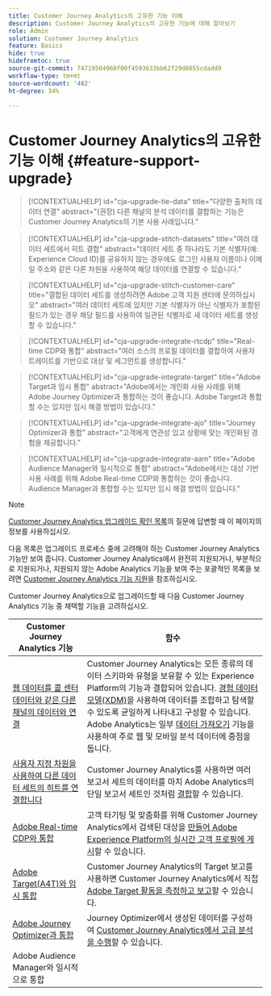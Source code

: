 ```yaml
---
title: Customer Journey Analytics의 고유한 기능 이해
description: Customer Journey Analytics의 고유한 기능에 대해 알아보기
role: Admin
solution: Customer Journey Analytics
feature: Basics
hide: true
hidefromtoc: true
source-git-commit: 74719504960f00f4593633bb62f29d8655cdadd9
workflow-type: tm+mt
source-wordcount: '482'
ht-degree: 34%

---
```


# Customer Journey Analytics의 고유한 기능 이해 {#feature-support-upgrade}

<!-- markdownlint-disable MD034 -->

>[!CONTEXTUALHELP]
>id="cja-upgrade-tie-data"
>title="다양한 출처의 데이터 연결"
>abstract="(권장) 다른 채널의 분석 데이터를 결합하는 기능은 Customer Journey Analytics의 기본 사용 사례입니다."

<!-- markdownlint-enable MD034 -->

<!-- markdownlint-disable MD034 -->

>[!CONTEXTUALHELP]
>id="cja-upgrade-stitch-datasets"
>title="여러 데이터 세트에서 히트 결합"
>abstract="데이터 세트 중 하나라도 기본 식별자(예: Experience Cloud ID)를 공유하지 않는 경우에도 로그인 사용자 이름이나 이메일 주소와 같은 다른 차원을 사용하여 해당 데이터를 연결할 수 있습니다."

<!-- markdownlint-enable MD034 -->

<!-- markdownlint-disable MD034 -->

>[!CONTEXTUALHELP]
>id="cja-upgrade-stitch-customer-care"
>title="결합된 데이터 세트를 생성하려면 Adobe 고객 지원 센터에 문의하십시오"
>abstract="여러 데이터 세트에 있지만 기본 식별자가 아닌 식별자가 포함된 필드가 있는 경우 해당 필드를 사용하여 일관된 식별자로 새 데이터 세트를 생성할 수 있습니다."

<!-- markdownlint-enable MD034 -->

<!-- markdownlint-disable MD034 -->

>[!CONTEXTUALHELP]
>id="cja-upgrade-integrate-rtcdp"
>title="Real-time CDP와 통합"
>abstract="여러 소스의 프로필 데이터를 결합하여 사용자 트레이트를 기반으로 대상 및 세그먼트를 생성합니다."

<!-- markdownlint-enable MD034 -->

<!-- markdownlint-disable MD034 -->

>[!CONTEXTUALHELP]
>id="cja-upgrade-integrate-target"
>title="Adobe Target과 임시 통합"
>abstract="Adobe에서는 개인화 사용 사례를 위해 Adobe Journey Optimizer과 통합하는 것이 좋습니다. Adobe Target과 통합할 수는 있지만 임시 해결 방법이 있습니다."

<!-- markdownlint-enable MD034 -->

<!-- markdownlint-disable MD034 -->

>[!CONTEXTUALHELP]
>id="cja-upgrade-integrate-ajo"
>title="Journey Optimizer과 통합"
>abstract="고객에게 연관성 있고 상황에 맞는 개인화된 경험을 제공합니다."

<!-- markdownlint-enable MD034 -->

<!-- markdownlint-disable MD034 -->

>[!CONTEXTUALHELP]
>id="cja-upgrade-integrate-aam"
>title="Adobe Audience Manager와 일시적으로 통합"
>abstract="Adobe에서는 대상 기반 사용 사례를 위해 Adobe Real-time CDP와 통합하는 것이 좋습니다. Audience Manager과 통합할 수는 있지만 임시 해결 방법이 있습니다."

<!-- markdownlint-enable MD034 -->

>[!NOTE]
> 
>[Customer Journey Analytics 업그레이드 확인 목록](https://gigazelle.github.io/cja-ttv/)의 질문에 답변할 때 이 페이지의 정보를 사용하십시오.

다음 목록은 업그레이드 프로세스 중에 고려해야 하는 Customer Journey Analytics 기능만 보여 줍니다. Customer Journey Analytics에서 완전히 지원되거나, 부분적으로 지원되거나, 지원되지 않는 Adobe Analytics 기능을 보여 주는 포괄적인 목록을 보려면 [Customer Journey Analytics 기능 지원](/help/getting-started/aa-vs-cja/cja-aa.md)을 참조하십시오.

Customer Journey Analytics으로 업그레이드할 때 다음 Customer Journey Analytics 기능 중 채택할 기능을 고려하십시오.

| Customer Journey Analytics 기능 | 함수 |
|---------|----------|
| [웹 데이터를 콜 센터 데이터와 같은 다른 채널의 데이터와 연결](https://experienceleague.adobe.com/en/docs/analytics-platform/using/cja-usecases/cross-channel/cross-channel) | Customer Journey Analytics는 모든 종류의 데이터 스키마와 유형을 보유할 수 있는 Experience Platform의 기능과 결합되어 있습니다. [경험 데이터 모델(XDM)](https://experienceleague.adobe.com/docs/experience-platform/xdm/home.html)을 사용하여 데이터를 조합하고 탐색할 수 있도록 균일하게 나타내고 구성할 수 있습니다. Adobe Analytics는 일부 [데이터 가져오기](https://experienceleague.adobe.com/docs/analytics/import/home.html) 기능을 사용하여 주로 웹 및 모바일 분석 데이터에 중점을 둡니다. |
| [사용자 지정 차원을 사용하여 다른 데이터 세트의 히트를 연결합니다](https://experienceleague.adobe.com/en/docs/analytics-platform/using/stitching/overview) | Customer Journey Analytics를 사용하면 여러 보고서 세트의 데이터를 마치 Adobe Analytics의 단일 보고서 세트인 것처럼 [결합](/help/connections/combined-dataset.md)할 수 있습니다. |
| [Adobe Real-time CDP와 통합](/help/components/audiences/audiences-overview.md) | 고객 타기팅 및 맞춤화를 위해 Customer Journey Analytics에서 검색된 대상을 [만들어 Adobe Experience Platform의 실시간 고객 프로필에 게시](/help/components/audiences/audiences-overview.md)할 수 있습니다. |
| [Adobe Target(A4T)와 임시 통합](/help/integrations/at.md) | Customer Journey Analytics의 Target 보고를 사용하면 Customer Journey Analytics에서 직접 [Adobe Target 활동을 측정하고 보고](/help/integrations/at.md)할 수 있습니다. |
| [Adobe Journey Optimizer과 통합](/help/integrations/ajo.md) | Journey Optimizer에서 생성된 데이터를 구성하여 [Customer Journey Analytics에서 고급 분석을 수행](/help/integrations/ajo.md)할 수 있습니다. |
| Adobe Audience Manager와 일시적으로 통합 |  |



